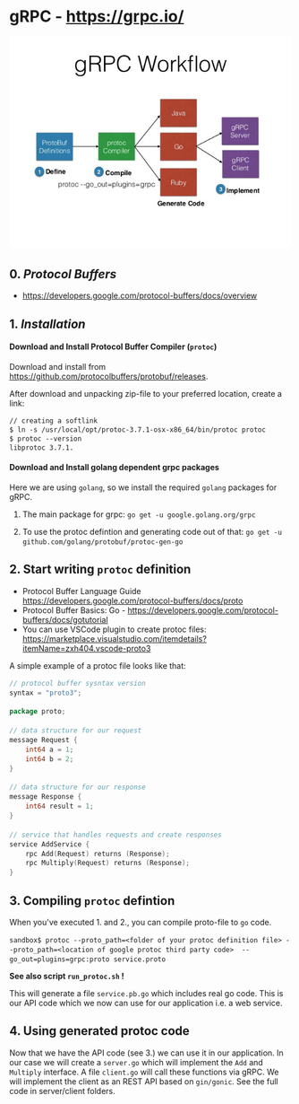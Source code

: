 # gRPC - https://grpc.io/

![gRPC Workflow](grpc_workflow.jpg)


## 0. _Protocol Buffers_

* https://developers.google.com/protocol-buffers/docs/overview

## 1. _Installation_

#### Download and Install Protocol Buffer Compiler (`protoc`)

Download and install from https://github.com/protocolbuffers/protobuf/releases.

After download and unpacking zip-file to your preferred location, create a link:
```
// creating a softlink
$ ln -s /usr/local/opt/protoc-3.7.1-osx-x86_64/bin/protoc protoc
$ protoc --version
libprotoc 3.7.1.
```


#### Download and Install golang dependent grpc packages

Here we are using `golang`, so we install the required `golang` packages for gRPC.

1. The main package for grpc:
`go get -u google.golang.org/grpc`

2. To use the protoc defintion and generating code out of that:
`go get -u github.com/golang/protobuf/protoc-gen-go`



## 2. Start writing `protoc` definition

* Protocol Buffer Language Guide https://developers.google.com/protocol-buffers/docs/proto
* Protocol Buffer Basics: Go -  https://developers.google.com/protocol-buffers/docs/gotutorial
* You can use VSCode plugin to create protoc files:  https://marketplace.visualstudio.com/itemdetails?itemName=zxh404.vscode-proto3

A simple example of a protoc file looks like that:
```go
// protocol buffer sysntax version
syntax = "proto3";

package proto;

// data structure for our request
message Request {
    int64 a = 1;
    int64 b = 2;
}

// data structure for our response
message Response {
    int64 result = 1;
}

// service that handles requests and create responses
service AddService {
    rpc Add(Request) returns (Response);
    rpc Multiply(Request) returns (Response);
}
```

## 3. Compiling `protoc` defintion

When you've executed 1. and 2., you can compile proto-file to `go` code.

`sandbox$ protoc --proto_path=<folder of your protoc definition file> --proto_path=<location of google protoc third party code>  --go_out=plugins=grpc:proto service.proto`

**See also script `run_protoc.sh` !**

This will generate a file `service.pb.go` which includes real go code. This is our API code which we now can use for our application i.e. a web service.

## 4. Using generated protoc code
Now that we have the API code (see 3.) we can use it in our application. In our case we will create a `server.go` which will implement the `Add` and `Multiply` interface. A file `client.go` will call these functions via gRPC. We will implement the client as an REST API based on `gin/gonic`. See the full code in server/client folders.
